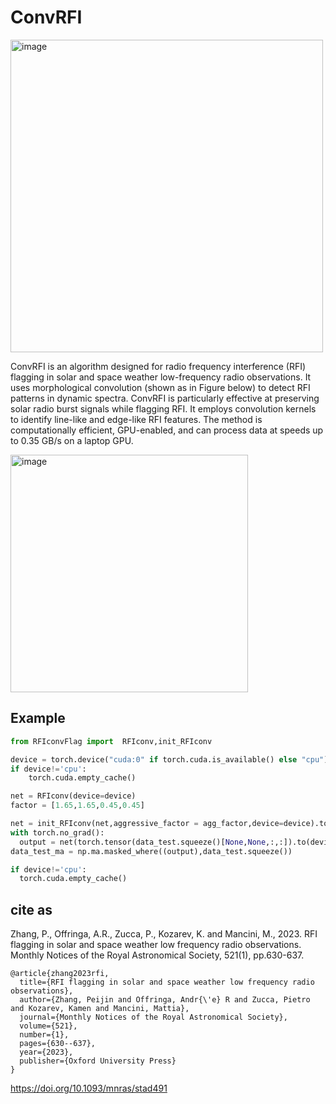 # ConvRFI
<img width="500" alt="image" src="https://github.com/user-attachments/assets/28e5de6e-0dc9-4537-81e1-894179eb47f3">


ConvRFI is an algorithm designed for radio frequency interference (RFI) flagging in solar and space weather low-frequency radio observations. It uses morphological convolution (shown as in Figure below) to detect RFI patterns in dynamic spectra. ConvRFI is particularly effective at preserving solar radio burst signals while flagging RFI. It employs convolution kernels to identify line-like and edge-like RFI features. The method is computationally efficient, GPU-enabled, and can process data at speeds up to 0.35 GB/s on a laptop GPU. 

<img width="380" alt="image" src="https://github.com/user-attachments/assets/468e1338-0bb6-4993-abc3-889552c5b1c6">


## Example

```python
from RFIconvFlag import  RFIconv,init_RFIconv

device = torch.device("cuda:0" if torch.cuda.is_available() else "cpu")
if device!='cpu':
    torch.cuda.empty_cache()

net = RFIconv(device=device)
factor = [1.65,1.65,0.45,0.45]

net = init_RFIconv(net,aggressive_factor = agg_factor,device=device).to(device)
with torch.no_grad():
  output = net(torch.tensor(data_test.squeeze()[None,None,:,:]).to(device)).squeeze().cpu().numpy()
data_test_ma = np.ma.masked_where((output),data_test.squeeze())

if device!='cpu':
  torch.cuda.empty_cache() 
```


## cite as

Zhang, P., Offringa, A.R., Zucca, P., Kozarev, K. and Mancini, M., 2023. RFI flagging in solar and space weather low frequency radio observations. Monthly Notices of the Royal Astronomical Society, 521(1), pp.630-637.

```
@article{zhang2023rfi,
  title={RFI flagging in solar and space weather low frequency radio observations},
  author={Zhang, Peijin and Offringa, Andr{\'e} R and Zucca, Pietro and Kozarev, Kamen and Mancini, Mattia},
  journal={Monthly Notices of the Royal Astronomical Society},
  volume={521},
  number={1},
  pages={630--637},
  year={2023},
  publisher={Oxford University Press}
}
```

https://doi.org/10.1093/mnras/stad491
